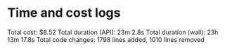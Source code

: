 # Time and cost logs

Total cost:            $8.52
Total duration (API):  23m 2.8s
Total duration (wall): 23h 13m 17.8s
Total code changes:    1798 lines added, 1010 lines removed